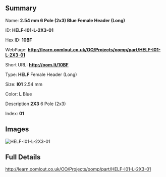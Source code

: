 

## Summary
 
Name: __2.54 mm 6 Pole (2x3) Blue Female Header (Long)__

ID: __HELF-I01-L-2X3-01__

Hex ID: __10BF__

WebPage: __http://learn.oomlout.co.uk/OO/Projects/oomp/part/HELF-I01-L-2X3-01__

Short URL: __http://oom.lt/10BF__


Type: __HELF__ Female Header (Long) 

Size: __I01__ 2.54 mm 

Color: __L__ Blue 

Description __2X3__ 6 Pole (2x3) 

Index: __01__


## Images
![HELF-I01-L-2X3-01](http://oomlout.com/oomp-gen/parts/HELF-I01-L-2X3-01/HELF-I01-L-2X3-01_420.jpg)



## Full Details

 http://learn.oomlout.co.uk/OO/Projects/oomp/part/HELF-I01-L-2X3-01














